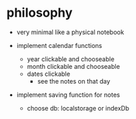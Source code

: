 # philosophy
- very minimal like a physical notebook


- implement calendar functions
    - year clickable and chooseable
    - month clickable and chooseable
    - dates clickable 
        - see the notes on that day

- implement saving function for notes
    - choose db: localstorage or indexDb